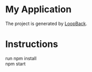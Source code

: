 # My Application

The project is generated by [LoopBack](http://loopback.io).

# Instructions

run npm install <br/>
npm start
